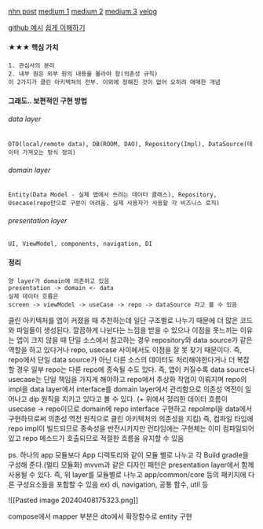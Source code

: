 [nhn post](https://meetup.nhncloud.com/posts/345)
[medium 1](https://medium.com/mj-studio/%ED%81%B4%EB%A6%B0%EC%95%84%ED%82%A4%ED%85%8D%EC%B2%98-%EC%8D%BC%EB%8A%94%EB%8D%B0-%EC%99%9C-%ED%94%84%EB%A1%9C%EC%A0%9D%ED%8A%B8%EA%B0%80-%EB%8D%94-%EB%8D%94%EB%9F%AC%EC%9B%8C%EC%A7%80%EC%A7%80-3565aaffca8c)
[medium 2](https://medium.com/@BerkOzyurt/android-clean-architecture-mvvm-usecase-ae1647f0aea3)
[medium 3](https://markonovakovic.medium.com/clean-architecture-is-not-domain-data-presentation-e368d7ff8579)
[velog](https://velog.io/@ja2ykweon/%EA%B0%95%EC%97%B0-%EB%82%B4%EC%9A%A9-%EC%A0%95%EB%A6%ACNHN-FORWARD-22-%ED%81%B4%EB%A6%B0-%EC%95%84%ED%82%A4%ED%85%8D%EC%B2%98-%EC%95%A0%EB%A7%A4%ED%95%9C-%EB%B6%80%EB%B6%84-%EC%A0%95%ED%95%B4-%EB%93%9C%EB%A6%BD%EB%8B%88%EB%8B%A4)

[github 예시](https://github.com/Farhandroid/AndroidCleanArchitecture/blob/master/app/src/main/java/com/farhan/tanvir/androidcleanarchitecture/presentation/screen/home/HomeScreen.kt)
[쉽게 이해하기](https://yebon.kim/posts/2024-clean-architecture)

#### ★★★ 핵심 가치 
	1. 관심사의 분리
	2. 내부 원은 외부 원의 내용을 몰라야 함(의존성 규칙)
	이 2가지가 클린 아키텍쳐의 전부. 이외에 정해진 것이 없어 오히려 애매한 개념


#### 그래도.. 보편적인 구현 방법
###### data layer
	DTO(local/remote data), DB(ROOM, DAO), Repository(Impl), DataSource(데이터 가져오는 방식 정의)
###### domain layer
	Entity(Data Model - 실제 앱에서 쓰려는 데이터 클래스), Repository, Usecase(repo만으로 구분이 어려움. 실제 사용자가 사용할 각 비즈니스 로직) 
###### presentation layer
	UI, ViewModel, components, navigation, DI

#### 정리
	양 layer가 domain에 의존하고 있음
	presentation -> domain <- data 
	실제 데이터 흐름은
	screen -> viewModel -> useCase -> repo -> dataSource 라고 볼 수 있음


클린 아키텍처를 앱이 커졌을 때 추천하는데 일단 구조별로 나누기 때문에 더 많은 코드와 파일들이 생성된다.
깔끔하게 나뉜다는 느낌을 받을 수 있으나 이점을 못느끼는 이유는 앱이 크지 않을 때 단일 소스에서 참고하는 경우 repository와 data source가 같은 역할을 하고 있다거나 repo, usecase 사이에서도 이점을 잘 못 찾기 때문이다.
즉, repo에서 단일 data source가 아닌 다른 소스의 데이터도 처리해야한다거나 더 복잡할 경우 일부 repo는 다른 repo에 종속될 수도 있다. 즉, 앱이 커질수록 data source나 usecase는 단일 책임을 가지게 해야하고 repo에서 추상화 작업이 이뤄지며 repo의 impl을 data layer에서 interface를 domain layer에서 관리함으로 의존성 역전이 일어나고 dip 원칙을 지키고 있다고 볼 수 있다. (+ 위에서 정리한 데이터 흐름이 usecase -> repo이므로 domain에 repo interface 구현하고 repoImpl을 data에서 구현하므로써 의존성 역전 원칙으로 클린 아키텍처의 의존성을 지킴)
즉, 컴파일 타임에 repo impl이 빌드되므로 종속성을 반전시키지만 런타임에는 구현체는 이미 컴파일되어 있고 repo 메소드가 호출되므로 적절한 흐름을 유지할 수 있음


ps. 
	하나의 app 모듈보다 App 디렉토리와 같이 모듈 별로 나누고 각 Build gradle을 구성해 준다.(멀티 모듈화)
	mvvm과 같은 디자인 패턴은 presentation layer에서 함께 사용될 수 있다. 
	즉, 위 layer를 모듈별로 나누고 app/common/core 등의 패키지에 다른 구성요소들을 포함할 수 있음 ex) di, navigation, 공통 함수, util 등


![[Pasted image 20240408175323.png]]

 compose에서 mapper 부분은 dto에서 확장함수로 entity 구현
 